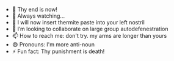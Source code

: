 - 👋 Thy end is now!
- 👀 Always watching...
- 🌱 I will now insert thermite paste into your left nostril
- 💞️ I’m looking to collaborate on large group autodefenestration
- 📫 How to reach me: don't try. my arms are longer than yours
- 😄 Pronouns: I'm more anti-noun
- ⚡ Fun fact: Thy punishment is death!

<!---
job-steves/job-steves is a ✨ special ✨ repository because its `README.md` (this file) appears on your GitHub profile.
You can click the Preview link to take a look at your changes.
--->

